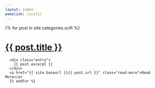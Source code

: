 ```yaml
---
layout: index
pemalink: /scifi/
---
```


<div class="posts">
  {% for post in site.categories.scifi %}
      <h1><a href="{{ site.baseurl }}{{ post.url }}">{{ post.title }}</a></h1>

      <div class="entry">
        {{ post.excerpt }}
      </div>
      <a href="{{ site.baseurl }}{{ post.url }}" class="read-more">Read More</a>
      {% endfor %}
</div>